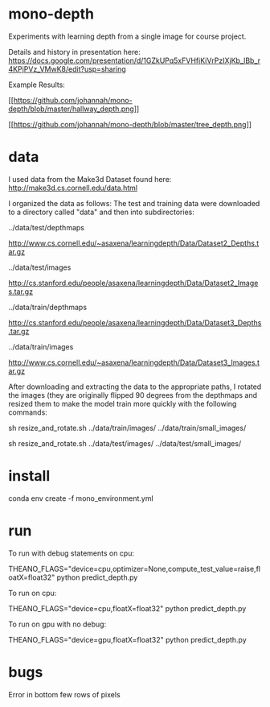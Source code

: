 # mono-depth
Experiments with learning depth from a single image for course project.

Details and history in presentation here: https://docs.google.com/presentation/d/1GZkUPq5xFVHfjKiVrPzIXjKb_lBb_r4KPjPVz_VMwK8/edit?usp=sharing

Example Results:

[[https://github.com/johannah/mono-depth/blob/master/hallway_depth.png]]

[[https://github.com/johannah/mono-depth/blob/master/tree_depth.png]]

# data
I used data from the Make3d Dataset found here:
http://make3d.cs.cornell.edu/data.html

I organized the data as follows:
The test and training data were downloaded to a directory called "data" and then into subdirectories:


../data/test/depthmaps 

http://www.cs.cornell.edu/~asaxena/learningdepth/Data/Dataset2_Depths.tar.gz

../data/test/images

http://cs.stanford.edu/people/asaxena/learningdepth/Data/Dataset2_Images.tar.gz

../data/train/depthmaps

http://cs.stanford.edu/people/asaxena/learningdepth/Data/Dataset3_Depths.tar.gz

../data/train/images

http://www.cs.cornell.edu/~asaxena/learningdepth/Data/Dataset3_Images.tar.gz

After downloading and extracting the data to the appropriate paths, 
I rotated the images (they are originally flipped 90 degrees from the 
depthmaps and resized them to make the model train more quickly with the 
following commands:

sh resize_and_rotate.sh ../data/train/images/ ../data/train/small_images/

sh resize_and_rotate.sh ../data/test/images/ ../data/test/small_images/


# install
conda env create -f mono_environment.yml

# run
To run with debug statements on cpu:

THEANO_FLAGS="device=cpu,optimizer=None,compute_test_value=raise,floatX=float32" python predict_depth.py

To run on cpu:

THEANO_FLAGS="device=cpu,floatX=float32" python predict_depth.py

To run on gpu with no debug:

THEANO_FLAGS="device=gpu,floatX=float32" python predict_depth.py

# bugs

Error in bottom few rows of pixels 
